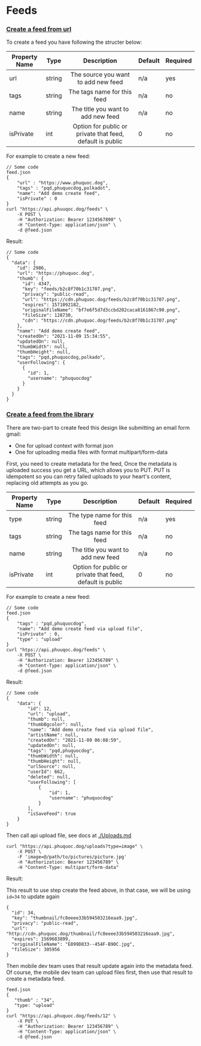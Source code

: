 # Feeds

### [Create a feed from url](https://docs.frm.fm/#/Feeds?id=create-a-feed-from-url) <a href="#create-a-feed-from-url" id="create-a-feed-from-url"></a>

To create a feed you have following the structer below:



| Property Name | Type   |                        Description                        | Default | Required |
| ------------- | ------ | :-------------------------------------------------------: | ------- | -------- |
| url           | string |            The source you want to add new feed            | n/a     | yes      |
| tags          | string |                The tags name for this feed                | n/a     | no       |
| name          | string |             The title you want to add new feed            | n/a     | no       |
| isPrivate     | int    | Option for public or private that feed, default is public | 0       | no       |

For example to create a new feed:

```
// Some code
feed.json
{
    "url" : "https://www.phuquoc.dog",
    "tags" : "pqd,phuquocdog,polkadot",
    "name": "Add demo create feed",
    "isPrivate" : 0
}
curl "https://api.phuuqoc.dog/feeds" \
    -X POST \
    -H "Authorization: Bearer 1234567890" \
    -H "Content-Type: application/json" \
    -d @feed.json
```

Result:

```
// Some code
{
  "data": {
    "id": 2986,
    "url": "https://phuquoc.dog",
    "thumb": {
      "id": 4347,
      "key": "feeds/b2c8f70b1c31707.png",
      "privacy": "public-read",
      "url": "https://cdn.phuquoc.dog/feeds/b2c8f70b1c31707.png",
      "expires": 1571092182,
      "originalFileName": "bf7e6f5d7d3ccbd202caca8161867c90.png",
      "fileSize": 128730,
      "cdn": "https://cdn.phuquoc.dog/feeds/b2c8f70b1c31707.png"
    },
    "name": "Add demo create feed",
    "createdOn": "2021-11-09 15:34:55",
    "updatedOn": null,
    "thumbWidth": null,
    "thumbHeight": null,
    "tags": "pqd,phuquocdog,polkado",
    "userFollowing": {
      {
        "id": 1,
        "username": "phuquocdog"
      }
    }
  }
}
```

### [Create a feed from the library](https://docs.frm.fm/#/Feeds?id=create-an-feed-from-library) <a href="#create-an-feed-from-library" id="create-an-feed-from-library"></a>

There are two-part to create feed this design like submitting an email form gmail:

* One for upload context with format json
* One for uploading media files with format multipart/form-data

First, you need to create metadata for the feed, Once the metadata is uploaded success you get a URL, which allows you to PUT. PUT is idempotent so you can retry failed uploads to your heart's content, replacing old attempts as you go.



| Property Name | Type   |                        Description                        | Default | Required |
| ------------- | ------ | :-------------------------------------------------------: | ------- | -------- |
| type          | string |                The type name for this feed                | n/a     | yes      |
| tags          | string |                The tags name for this feed                | n/a     | no       |
| name          | string |             The title you want to add new feed            | n/a     | no       |
| isPrivate     | int    | Option for public or private that feed, default is public | 0       | no       |

For example to create a new feed:

```
// Some code
feed.json
{
    "tags" : "pqd,phuquocdog",
    "name": "Add demo create feed via upload file",
    "isPrivate" : 0,
    "type" : "upload"
}
curl "htps://api.phuuqoc.dog/feeds" \
    -X POST \
    -H "Authorization: Bearer 123456789" \
    -H "Content-Type: application/json" \
    -d @feed.json
```

Result:

```
// Some code
{
    "data": {
        "id": 12,
        "url": "upload",
        "thumb": null,
        "thumbBgcolor": null,
        "name": "Add demo create feed via upload file",
        "artistName": null,
        "createdOn": "2021-11-09 06:08:59",
        "updatedOn": null,
        "tags": "pqd,phuquocdog",
        "thumbWidth": null,
        "thumbHeight": null,
        "urlSource": null,
        "userId": 662,
        "deleted": null,
        "userFollowing": [
            {
                "id": 1,
                "username": "phuquocdog"
            }
        ],
        "isSaveFeed": true
    }
}
```

Then call api upload file, see docs at [./Uploads.md](https://docs.frm.fm/#/./Uploads?id=create-an-file)



```
curl "https://api.phuquoc.dog/uploads?type=image" \
    -X POST \
    -F 'image=@/path/to/pictures/picture.jpg'
    -H "Authorization: Bearer 123456789" \
    -H "Content-Type: multipart/form-data" 
```

Result:

This result to use step create the feed above, in that case, we will be using `id=34` to update again



```
{
  "id": 34,
  "key": "thumbnail/fc8eeee33b594503216eaa9.jpg",
  "privacy": "public-read",
  "url": "http://cdn.phuquoc.dog/thumbnail/fc8eeee33b594503216eaa9.jpg",
  "expires": 1569683899,
  "originalFileName": "E899D833--454F-B90C.jpg",
  "fileSize": 305956
}
```

Then mobile dev team uses that result update again into the metadata feed. Of course, the  mobile dev team can upload files first, then use that result to create a metadata feed.



```
feed.json
{
   "thumb" : "34",
   "type: "upload"
}
curl "https://api.phuquoc.dog/feeds/12" \
    -X PUT \
    -H "Authorization: Bearer 123456789" \
    -H "Content-Type: application/json" \
    -d @feed.json
```
